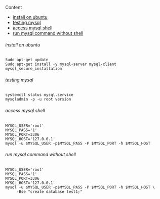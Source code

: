Content
- [install on ubuntu](#install-on-ubuntu)
- [testing mysql](#testing-mysql)
- [access mysql shell](#access-mysql-shell)
- [run mysql command without shell](#run-mysql-command-without-shell)

###### install on ubuntu

```shell
Sudo apt-get update
Sudo apt-get install -y mysql-server mysql-client
mysql_secure_installation
```

###### testing mysql

```shell
systemctl status mysql.service
mysqladmin -p -u root version
```

###### access mysql shell

```shell
MYSQL_USER='root'
MYSQL_PASS='1'
MYSQL_PORT=3306
MYSQL_HOST='127.0.0.1'
mysql -u $MYSQL_USER -p$MYSQL_PASS -P $MYSQL_PORT -h $MYSQL_HOST
```

###### run mysql command without shell

```shell
MYSQL_USER='root'
MYSQL_PASS='1'
MYSQL_PORT=3306
MYSQL_HOST='127.0.0.1'
mysql -u $MYSQL_USER -p$MYSQL_PASS -P $MYSQL_PORT -h $MYSQL_HOST \
     -Bse "create database test1;"
```
